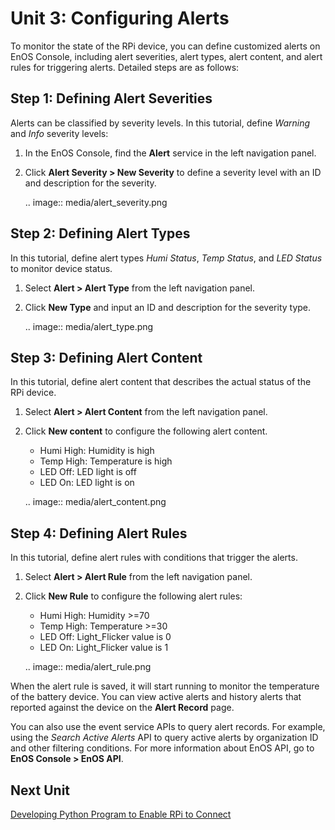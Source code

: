 # Unit 3: Configuring Alerts

To monitor the state of the RPi device, you can define customized alerts on EnOS Console, including alert severities, alert types, alert content, and alert rules for triggering alerts. Detailed steps are as follows:

## Step 1: Defining Alert Severities

Alerts can be classified by severity levels. In this tutorial, define *Warning* and *Info* severity levels:

1. In the EnOS Console, find the **Alert** service in the left navigation panel.

2. Click **Alert Severity > New Severity** to define a severity level with an ID and description for the severity.

   .. image:: media/alert_severity.png

## Step 2: Defining Alert Types

In this tutorial, define alert types *Humi Status*, *Temp Status*, and *LED Status* to monitor device status.

1. Select **Alert > Alert Type** from the left navigation panel.

2. Click **New Type** and input an ID and description for the severity type.

   .. image:: media/alert_type.png

## Step 3: Defining Alert Content

In this tutorial, define alert content that describes the actual status of the RPi device.

1. Select **Alert > Alert Content** from the left navigation panel.

2. Click **New content** to configure the following alert content.

   - ​Humi High: Humidity is high
   - Temp High: Temperature is high
   - LED Off: LED light is off
   - LED On: LED light is on

   .. image:: media/alert_content.png

## Step 4: Defining Alert Rules

In this tutorial, define alert rules with conditions that trigger the alerts.

1. Select **Alert > Alert Rule** from the left navigation panel.

2. Click **New Rule** to configure the following alert rules:

   - Humi High: Humidity >=70
   - Temp High: Temperature >=30
   - LED Off: Light_Flicker value is 0
   - LED On: Light_Flicker value is 1

   .. image:: media/alert_rule.png

When the alert rule is saved, it will start running to monitor the temperature of the battery device. You can view active alerts and history alerts that reported against the device on the **Alert Record** page.

You can also use the event service APIs to query alert records. For example, using the *Search Active Alerts* API to query active alerts by organization ID and other filtering conditions. For more information about EnOS API, go to **EnOS Console > EnOS API**.

## Next Unit

[Developing Python Program to Enable RPi to Connect](connecting_devices)

<!-- end -->